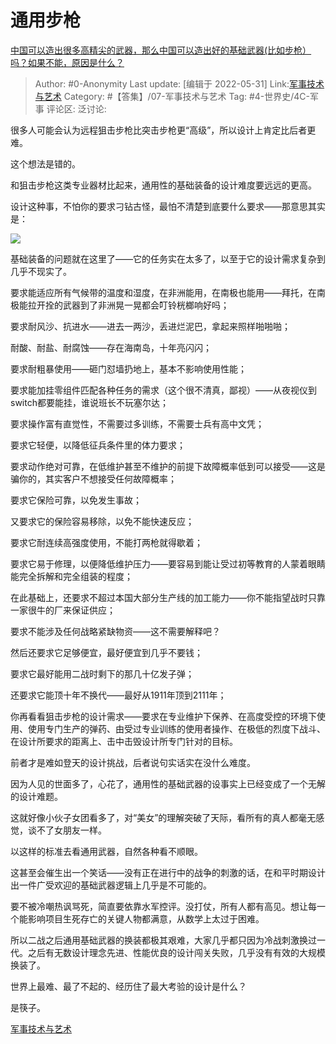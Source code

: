 # 通用步枪
[中国可以造出很多高精尖的武器，那么中国可以造出好的基础武器(比如步枪）吗？如果不能，原因是什么？](https://www.zhihu.com/question/346268511/answer/828069888)

> Author: #0-Anonymity
> Last update: [编辑于 2022-05-31]
> Link:[军事技术与艺术](https://zhihu.com/collection/373157508)
> Category: #【答集】/07-军事技术与艺术
> Tag: #4-世界史/4C-军事
> 评论区:
> 泛讨论:

很多人可能会认为远程狙击步枪比突击步枪更“高级”，所以设计上肯定比后者更难。

这个想法是错的。

和狙击步枪这类专业器材比起来，通用性的基础装备的设计难度要远远的更高。

设计这种事，不怕你的要求刁钻古怪，最怕不清楚到底要什么要求——那意思其实是：

![](https://pic4.zhimg.com/50/v2-b4997dc545dd6a9da4e5148d877d4bb1_hd.jpg?source=1940ef5c)

基础装备的问题就在这里了——它的任务实在太多了，以至于它的设计需求复杂到几乎不现实了。

要求能适应所有气候带的温度和湿度，在非洲能用，在南极也能用——拜托，在南极能拉开拴的武器到了非洲晃一晃都会叮铃桄榔响好吗；

要求耐风沙、抗进水——进去一两沙，丢进烂泥巴，拿起来照样啪啪啪；

耐酸、耐盐、耐腐蚀——存在海南岛，十年亮闪闪；

要求耐粗暴使用——砸门怼墙扔地上，基本不影响使用性能；

要求能加挂零组件匹配各种任务的需求（这个很不清真，鄙视）——从夜视仪到switch都要能挂，谁说班长不玩塞尔达；

要求操作富有直觉性，不需要过多训练，不需要士兵有高中文凭；

要求它轻便，以降低征兵条件里的体力要求；

要求动作绝对可靠，在低维护甚至不维护的前提下故障概率低到可以接受——这是骗你的，其实客户不想接受任何故障概率；

要求它保险可靠，以免发生事故；

又要求它的保险容易移除，以免不能快速反应；

要求它耐连续高强度使用，不能打两枪就得歇着；

要求它易于修理，以便降低维护压力——要容易到能让受过初等教育的人蒙着眼睛能完全拆解和完全组装的程度；

在此基础上，还要求不超过本国大部分生产线的加工能力——你不能指望战时只靠一家很牛的厂来保证供应；

要求不能涉及任何战略紧缺物资——这不需要解释吧？

然后还要求它足够便宜，最好便宜到几乎不要钱；

要求它最好能用二战时剩下的那几十亿发子弹；

还要求它能顶十年不换代——最好从1911年顶到2111年；

你再看看狙击步枪的设计需求——要求在专业维护下保养、在高度受控的环境下使用、使用专门生产的弹药、由受过专业训练的使用者操作、在极低的烈度下战斗、在设计所要求的距离上、击中击毁设计所专门针对的目标。

前者才是难如登天的设计挑战，后者说句实话实在没什么难度。

因为人见的世面多了，心花了，通用性的基础武器的设事实上已经变成了一个无解的设计难题。

这就好像小伙子女团看多了，对“美女”的理解突破了天际，看所有的真人都毫无感觉，谈不了女朋友一样。

以这样的标准去看通用武器，自然各种看不顺眼。

这甚至会催生出一个笑话——没有正在进行中的战争的刺激的话，在和平时期设计出一件广受欢迎的基础武器逻辑上几乎是不可能的。

要不被冷嘲热讽骂死，简直要依靠水军控评。没打仗，所有人都有高见。想让每一个能影响项目生死存亡的关键人物都满意，从数学上太过于困难。

所以二战之后通用基础武器的换装都极其艰难，大家几乎都只因为冷战刺激换过一代。之后有无数设计理念先进、性能优良的设计闯关失败，几乎没有有效的大规模换装了。

世界上最难、最了不起的、经历住了最大考验的设计是什么？

是筷子。

[军事技术与艺术](https://zhihu.com/collection/373157508)
